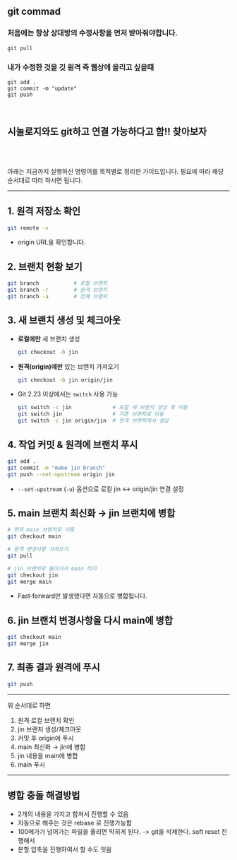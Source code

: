 

## git commad


### 처음에는 항상 상대방의 수정사항을 먼저 받아줘야합니다.

```
git pull
```

### 내가 수정한 것을 깃 원격 즉 웹상에 올리고 싶을때

```
git add .
git commit -m "update"
git push
```



<br>

## 시놀로지와도 git하고 연결 가능하다고 함!! 찾아보자

<br>
<br>

아래는 지금까지 실행하신 명령어를 목적별로 정리한 가이드입니다. 필요에 따라 해당 순서대로 따라 하시면 됩니다.

---

## 1. 원격 저장소 확인

```bash
git remote -v
```

* origin URL을 확인합니다.

## 2. 브랜치 현황 보기

```bash
git branch           # 로컬 브랜치
git branch -r        # 원격 브랜치
git branch -a        # 전체 브랜치
```

## 3. 새 브랜치 생성 및 체크아웃

* **로컬에만** 새 브랜치 생성

  ```bash
  git checkout -b jin
  ```
* **원격(origin)에만** 있는 브랜치 가져오기

  ```bash
  git checkout -b jin origin/jin
  ```
* Git 2.23 이상에서는 `switch` 사용 가능

  ```bash
  git switch -c jin             # 로컬 새 브랜치 생성 후 이동
  git switch jin                # 기존 브랜치로 이동
  git switch -c jin origin/jin  # 원격 브랜치에서 생성
  ```

## 4. 작업 커밋 & 원격에 브랜치 푸시

```bash
git add .
git commit -m "make jin branch"
git push --set-upstream origin jin
```

* `--set-upstream` (`-u`) 옵션으로 로컬 jin ↔ origin/jin 연결 설정

## 5. main 브랜치 최신화 → jin 브랜치에 병합

```bash
# 먼저 main 브랜치로 이동
git checkout main

# 원격 변경사항 가져오기
git pull

# jin 브랜치로 돌아가서 main 머지
git checkout jin
git merge main
```

* Fast‑forward만 발생했다면 자동으로 병합됩니다.

## 6. jin 브랜치 변경사항을 다시 main에 병합

```bash
git checkout main
git merge jin
```

## 7. 최종 결과 원격에 푸시

```bash
git push
```

---

위 순서대로 하면

1. 원격·로컬 브랜치 확인
2. jin 브랜치 생성/체크아웃
3. 커밋 후 origin에 푸시
4. main 최신화 → jin에 병합
5. jin 내용을 main에 병합
6. main 푸시


-------------------------

## 병합 충돌 해결방법 


- 2개의 내용을 가지고 합쳐서 진행할 수 있음
- 자동으로 해주는 것은 rebase 로 진행가능함
- 100메가가 넘어가는 파일을 올리면 막히게 된다. -> git을 삭제한다. soft reset 진행해서
- 분할 압축을 진행하여서 할 수도 잇음  
